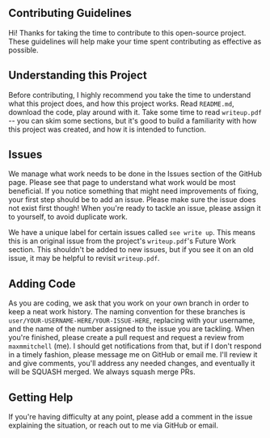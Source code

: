 ## Contributing Guidelines
Hi! Thanks for taking the time to contribute to this open-source project. These guidelines will help make your time spent contributing as effective as possible.

## Understanding this Project
Before contributing, I highly recommend you take the time to understand what this project does, and how this project works. Read `README.md`, download the code, play around with it. Take some time to read `writeup.pdf` -- you can skim some sections, but it's good to build a familiarity with how this project was created, and how it is intended to function.

## Issues
We manage what work needs to be done in the Issues section of the GitHub page. Please see that page to understand what work would be most beneficial. If you notice something that might need improvements of fixing, your first step should be to add an issue. Please make sure the issue does not exist first though! When you're ready to tackle an issue, please assign it to yourself, to avoid duplicate work.

We have a unique label for certain issues called `see write up`. This means this is an original issue from the project's `writeup.pdf`'s Future Work section. This shouldn't be added to new issues, but if you see it on an old issue, it may be helpful to revisit `writeup.pdf`.

## Adding Code
As you are coding, we ask that you work on your own branch in order to keep a neat work history. The naming convention for these branches is `user/YOUR-USERNAME-HERE/YOUR-ISSUE-HERE`, replacing with your username, and the name of the number assigned to the issue you are tackling. When you're finished, please create a pull request and request a review from `maxmmitchell` (me). I should get notifications from that, but if I don't respond in a timely fashion, please message me on GitHub or email me. I'll review it and give comments, you'll address any needed changes, and eventually it will be SQUASH merged. We always squash merge PRs.

## Getting Help
If you're having difficulty at any point, please add a comment in the issue explaining the situation, or reach out to me via GitHub or email.
